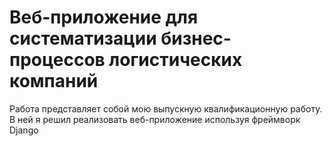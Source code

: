 # Веб-приложение для систематизации бизнес-процессов логистических компаний

Работа представляет собой мою выпускную квалификационную работу. В ней я решил реализовать веб-приложение используя фреймворк Django
